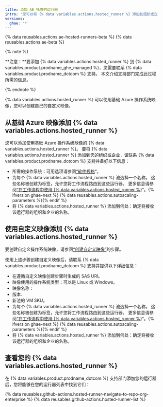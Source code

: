 ```yaml
---
title: 添加 AE 托管的运行器
intro: '您可以将 {% data variables.actions.hosted_runner %} 添加到组织或企业。'
versions:
  ghae: '*'
---
```


{% data reusables.actions.ae-hosted-runners-beta %}
{% data reusables.actions.ae-beta %}

{% note %}

**注意：**要添加 {% data variables.actions.hosted_runner %} 到 {% data variables.product.prodname_ghe_managed %}，您需要联系 {% data variables.product.prodname_dotcom %} 支持。 本文介绍支持部门完成此过程所需的信息。

{% endnote %}

{% data variables.actions.hosted_runner %} 可以使用基础 Azure 操作系统映像，您可以创建自己的自定义映像。

## 从基础 Azure 映像添加 {% data variables.actions.hosted_runner %}

您可以添加使用基础 Azure 操作系统映像的 {% data variables.actions.hosted_runner %}。 要将 {% data variables.actions.hosted_runner %} 添加到您的组织或企业，请联系 {% data variables.product.prodname_dotcom %} 支持并备好以下信息：
 - 所需的操作系统：可用选项请参阅[“软件规格](/actions/using-github-hosted-runners/about-ae-hosted-runners#software-specifications)”。
 - 为每个 {% data variables.actions.hosted_runner %} 池选择一个名称。 这些名称被创建为标签，允许您将工作流程路由到这些运行器。 更多信息请参阅[“在工作流程中使用 {% data variables.actions.hosted_runner %}](/actions/using-github-hosted-runners/using-ae-hosted-runners-in-a-workflow)”。{% ifversion ghae-next %}
{% data reusables.actions.autoscaling-parameters %}{% endif %}
 - 将 {% data variables.actions.hosted_runner %} 添加到何处：确定将接收该运行器的组织和企业的名称。

## 使用自定义映像添加 {% data variables.actions.hosted_runner %}

要创建自定义操作系统映像，请参阅[“创建自定义映像”](/actions/using-github-hosted-runners/creating-custom-images)的步骤。

使用上述步骤创建自定义映像后，请联系 {% data variables.product.prodname_dotcom %} 支持并提供以下详细信息：

  - 在遵循自定义映像创建步骤时生成的 SAS URI。
  - 映像使用的操作系统类型：可以是 Linux 或 Windows。
  - 映像名称：
  - 版本.
  - 新池的 VM SKU。
  - 为每个 {% data variables.actions.hosted_runner %} 池选择一个名称。 这些名称被创建为标签，允许您将工作流程路由到这些运行器。 更多信息请参阅[“在工作流程中使用 {% data variables.actions.hosted_runner %}](/actions/using-github-hosted-runners/using-ae-hosted-runners-in-a-workflow)”。{% ifversion ghae-next %}
{% data reusables.actions.autoscaling-parameters %}{% endif %}
  - 将 {% data variables.actions.hosted_runner %} 添加到何处：确定将接收该运行器的组织和企业的名称。

## 查看您的 {% data variables.actions.hosted_runner %}

在 {% data variables.product.prodname_dotcom %} 支持部门添加您的运行器后，您将能够在您的运行器列表中找到它们：

{% data reusables.github-actions.hosted-runner-navigate-to-repo-org-enterprise %}
{% data reusables.github-actions.hosted-runner-list %}
